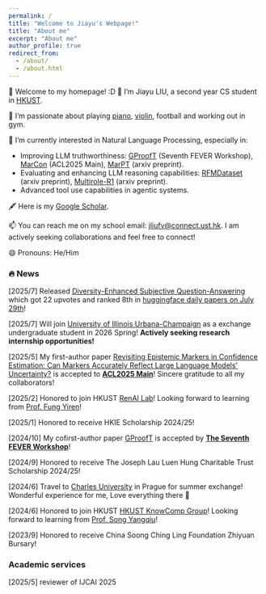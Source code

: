 ```yaml
---
permalink: /
title: "Welcome to Jiayu's Webpage!"
title: "About me"
excerpt: "About me"
author_profile: true
redirect_from: 
  - /about/
  - /about.html
---
```


👋 Welcome to my homepage! :D 🥂 I’m Jiayu LIU, a second year CS student in [HKUST](https://hkust.edu.hk/).


💞️ I’m passionate about playing [piano](https://youtu.be/5r_Y9tE_fbo?si=Rnv-_KuOYPt7_rPF), [violin](https://youtu.be/-ohoA3pO9Ks?si=8ZsqIn7GO0pp31UR), football and working out in gym.


🌱 I’m currently interested in Natural Language Processing, especially in:
- Improving LLM truthworthiness: [GProofT](https://aclanthology.org/2024.fever-1.14.pdf) (Seventh FEVER Workshop), [MarCon](https://aclanthology.org/2025.acl-short.18.pdf) (ACL2025 Main), [MarPT](https://arxiv.org/abs/2508.08992) (arxiv preprint).
- Evaluating and enhancing LLM reasoning capabilities: [RFMDataset](https://arxiv.org/pdf/2506.17114) (arxiv preprint), [Multirole-R1](https://www.arxiv.org/pdf/2507.20187) (arxiv preprint).
- Advanced tool use capabilities in agentic systems.


🖋️ Here is my [Google Scholar](https://scholar.google.com/citations?user=PIQxhfMAAAAJ&hl=en).


📫 You can reach me on my school email: jliufv@connect.ust.hk. I am actively seeking collaborations and feel free to connect!


😄 Pronouns: He/Him 








### &#128293; News

[2025/7] Released [Diversity-Enhanced Subjective Question-Answering](https://huggingface.co/papers/2507.20187) which got 22 upvotes and ranked 8th in [huggingface daily papers on July 29th](https://huggingface.co/papers/date/2025-07-29)!

[2025/7] Will join [University of Illinois Urbana-Champaign](https://illinois.edu/) as a exchange undergraduate student in 2026 Spring! **Actively seeking research internship opportunities!**

[2025/5] My first-author paper [Revisiting Epistemic Markers in Confidence Estimation: Can Markers Accurately Reflect Large Language Models' Uncertainty?](https://arxiv.org/abs/2505.24778) is accepted to [**ACL2025 Main**](https://2025.aclweb.org/)! Sincere gratitude to all my collaborators!

[2025/2] Honored to join HKUST [RenAI Lab](https://mayrfung.github.io/group/)! Looking forward to learning from [Prof. Fung Yiren](https://mayrfung.github.io/)!

[2025/1] Honored to receive HKIE Scholarship 2024/25!

[2024/10] My cofirst-author paper [GProofT](https://aclanthology.org/2024.fever-1.14/) is accepted by [**The Seventh FEVER Workshop**](https://fever.ai/2024/workshop.html)! 

[2024/9] Honored to receive The Joseph Lau Luen Hung Charitable Trust Scholarship 2024/25!

[2024/6] Travel to [Charles University](https://cuni.cz/UKEN-1.html) in Prague for summer exchange! Wonderful experience for me, Love everything there 🥰

[2024/6] Honored to join HKUST [HKUST KnowComp Group](https://github.com/HKUST-KnowComp)! Looking forward to learning from [Prof. Song Yangqiu](https://www.cse.ust.hk/~yqsong/)!

[2023/9] Honored to receive China Soong Ching Ling Foundation Zhiyuan Bursary!



### Academic services
[2025/5] reviewer of IJCAI 2025

